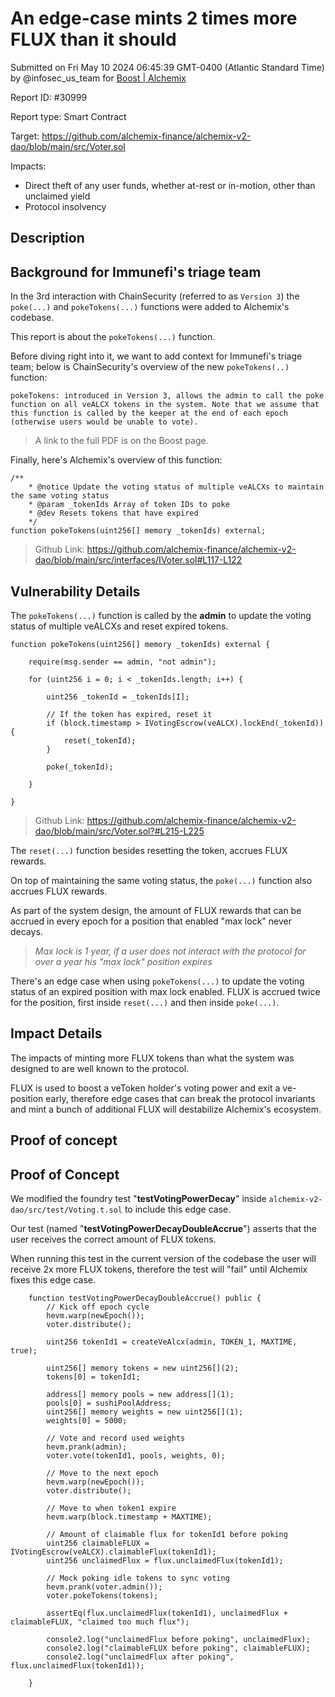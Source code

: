 
# An edge-case mints 2 times more FLUX than it should

Submitted on Fri May 10 2024 06:45:39 GMT-0400 (Atlantic Standard Time) by @infosec_us_team for [Boost | Alchemix](https://immunefi.com/bounty/alchemix-boost/)

Report ID: #30999

Report type: Smart Contract

Target: https://github.com/alchemix-finance/alchemix-v2-dao/blob/main/src/Voter.sol

Impacts:
- Direct theft of any user funds, whether at-rest or in-motion, other than unclaimed yield
- Protocol insolvency

## Description
## Background for Immunefi's triage team

In the 3rd interaction with ChainSecurity (referred to as `Version 3`) the `poke(...)` and `pokeTokens(...)` functions were added to Alchemix's codebase.

This report is about the `pokeTokens(...)` function.

Before diving right into it, we want to add context for Immunefi's triage team; below is ChainSecurity's overview of the new `pokeTokens(..)` function:
```
pokeTokens: introduced in Version 3, allows the admin to call the poke function on all veALCX tokens in the system. Note that we assume that this function is called by the keeper at the end of each epoch (otherwise users would be unable to vote).
```
> A link to the full PDF is on the Boost page.

Finally, here's Alchemix's overview of this function:
```
/**
    * @notice Update the voting status of multiple veALCXs to maintain the same voting status
    * @param _tokenIds Array of token IDs to poke
    * @dev Resets tokens that have expired
    */
function pokeTokens(uint256[] memory _tokenIds) external;
```
> Github Link: https://github.com/alchemix-finance/alchemix-v2-dao/blob/main/src/interfaces/IVoter.sol#L117-L122

## Vulnerability Details

The `pokeTokens(...)` function is called by the **admin** to update the voting status of multiple veALCXs and reset expired tokens.

```
function pokeTokens(uint256[] memory _tokenIds) external {

    require(msg.sender == admin, "not admin");

    for (uint256 i = 0; i < _tokenIds.length; i++) {

        uint256 _tokenId = _tokenIds[I];

        // If the token has expired, reset it
        if (block.timestamp > IVotingEscrow(veALCX).lockEnd(_tokenId)) {
            reset(_tokenId);
        }

        poke(_tokenId);

    }

}
```
> Github Link: https://github.com/alchemix-finance/alchemix-v2-dao/blob/main/src/Voter.sol?#L215-L225

The `reset(...)` function besides resetting the token, accrues FLUX rewards.

On top of maintaining the same voting status, the `poke(...)` function also accrues FLUX rewards.

As part of the system design, the amount of FLUX rewards that can be accrued in every epoch for a position that enabled "max lock" never decays.
> *Max lock is 1 year, if a user does not interact with the protocol for over a year his "max lock" position expires*

There's an edge case when using `pokeTokens(...)` to update the voting status of an expired position with max lock enabled. FLUX is accrued twice for the position, first inside `reset(...)` and then inside `poke(...)`.

## Impact Details

The impacts of minting more FLUX tokens than what the system was designed to are well known to the protocol.

FLUX is used to boost a veToken holder's voting power and exit a ve-position early, therefore edge cases that can break the protocol invariants and mint a bunch of additional FLUX will destabilize Alchemix's ecosystem.

        
## Proof of concept
## Proof of Concept

We modified the foundry test "**testVotingPowerDecay**" inside `alchemix-v2-dao/src/test/Voting.t.sol` to include this edge case.

Our test (named "**testVotingPowerDecayDoubleAccrue**") asserts that the user receives the correct amount of FLUX tokens.

When running this test in the current version of the codebase the user will receive 2x more FLUX tokens, therefore the test will "fail" until Alchemix fixes this edge case.

```
    function testVotingPowerDecayDoubleAccrue() public {
        // Kick off epoch cycle
        hevm.warp(newEpoch());
        voter.distribute();

        uint256 tokenId1 = createVeAlcx(admin, TOKEN_1, MAXTIME, true);

        uint256[] memory tokens = new uint256[](2);
        tokens[0] = tokenId1;

        address[] memory pools = new address[](1);
        pools[0] = sushiPoolAddress;
        uint256[] memory weights = new uint256[](1);
        weights[0] = 5000;

        // Vote and record used weights
        hevm.prank(admin);
        voter.vote(tokenId1, pools, weights, 0);

        // Move to the next epoch
        hevm.warp(newEpoch());
        voter.distribute();

        // Move to when token1 expire
        hevm.warp(block.timestamp + MAXTIME);

        // Amount of claimable flux for tokenId1 before poking
        uint256 claimableFLUX = IVotingEscrow(veALCX).claimableFlux(tokenId1);
        uint256 unclaimedFlux = flux.unclaimedFlux(tokenId1);

        // Mock poking idle tokens to sync voting
        hevm.prank(voter.admin());
        voter.pokeTokens(tokens);

        assertEq(flux.unclaimedFlux(tokenId1), unclaimedFlux + claimableFLUX, "claimed too much flux");

        console2.log("unclaimedFlux before poking", unclaimedFlux);
        console2.log("claimableFLUX before poking", claimableFLUX);
        console2.log("unclaimedFlux after poking", flux.unclaimedFlux(tokenId1));

    }
```